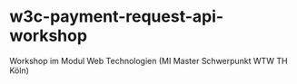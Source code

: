 # w3c-payment-request-api-workshop
Workshop im Modul Web Technologien (MI Master Schwerpunkt WTW TH Köln)
